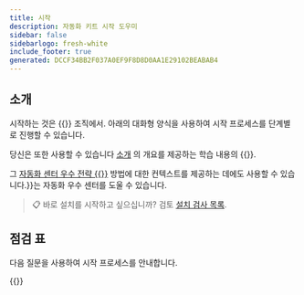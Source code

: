 ```yaml
---
title: 시작
description: 자동화 키트 시작 도우미
sidebar: false
sidebarlogo: fresh-white
include_footer: true
generated: DCCF34BB2F037A0EF9F8D8D0AA1E29102BEABAB4
---
```


## 소개

시작하는 것은 {{<product-name>}} 조직에서. 아래의 대화형 양식을 사용하여 시작 프로세스를 단계별로 진행할 수 있습니다.

당신은 또한 사용할 수 있습니다 [소개](https://learn.microsoft.com/power-automate/guidance/automation-kit/overview/introduction) 의 개요를 제공하는 학습 내용의 {{<product-name>}}.

그 [자동화 센터 우수 전략 {{<product-name>}}](https://learn.microsoft.com/power-automate/guidance/automation-kit/overview/automation-coe-strategy) 방법에 대한 컨텍스트를 제공하는 데에도 사용할 수 있습니다.<product-name>}}는 자동화 우수 센터를 도울 수 있습니다.

> 📋 바로 설치를 시작하고 싶으십니까? 검토 [설치 검사 목록](/ko/get-started/install-checklist).

## 점검 표

다음 질문을 사용하여 시작 프로세스를 안내합니다.

{{<questions name="/content/ko/checklist.json" completed="시작 피드백에 감사드립니다." shownavigationbuttons="false" locale="ko">}}

